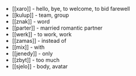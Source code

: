 - [[xaro]] - hello, bye, to welcome, to bid farewell
- [[kulup]] - team, group
- [[znak]] - word
- [[parter]] - married romantic partner
- [[werk]] - to work, work
- [[zamas]] - instead of
- [[mix]] - with
- [[jenedy]] - only
- [[zbyt]] - too much
- [[sjelo]] - body, avatar